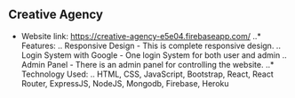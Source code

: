 ## Creative Agency
* Website link: https://creative-agency-e5e04.firebaseapp.com/
..* Features:
.. Responsive Design - This is complete responsive design.
.. Login System with Google - One login System for both user and admin
.. Admin Panel - There is an admin panel for controlling the website.
..* Technology Used:
.. HTML, CSS, JavaScript, Bootstrap, React, React Router, ExpressJS, NodeJS, Mongodb, Firebase, Heroku
